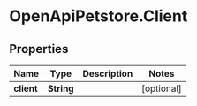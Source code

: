 # OpenApiPetstore.Client

## Properties
Name | Type | Description | Notes
------------ | ------------- | ------------- | -------------
**client** | **String** |  | [optional] 


